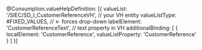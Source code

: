 @Consumption.valueHelpDefinition: [{
    valueList:     '/SIEC/SD_I_CustomerReferenceVH',   // your VH entity
    valueListType: #FIXED_VALUES,                      // <- forces drop-down
    labelElement:  'CustomerReferenceText',            // text property in VH
    additionalBinding: [
      { localElement: 'CustomerReference', valueListProperty: 'CustomerReference' }
    ]
}]
